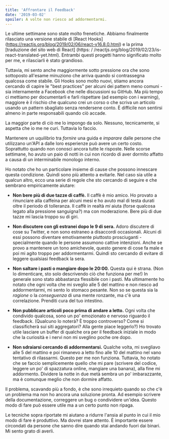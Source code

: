 ```yaml
---
title: 'Affrontare il Feedback'
date: '2019-03-02'
spoiler: A volte non riesco ad addormentarmi.
---
```


Le ultime settimane sono state molto frenetiche. Abbiamo finalmente rilasciato una versione stabile di [React Hooks] (https://reactjs.org/blog/2019/02/06/react-v16.8.0.html) e la prima [traduzione del sito web di React] (https: / /reactjs.org/blog/2019/02/23/is-react-translated-yet.html). Entrambi questi progetti hanno significato molto per me, e rilasciarli è stato grandioso.

Tuttavia, mi sento anche maggiormente sotto pressione ora che sono sottoposto all'esame minuziono che arriva quando si contrassegna qualcosa come stabile. Gli Hooks sono molto nuovi, stiamo ancora cercando di capire le "best practices" per alcuni dei pattern meno comuni - sia internamente a Facebook che nelle discussioni su GitHub. Ma più tempo ci mettiamo per documentarli e farli rispettare (ad esempio con i warning), maggiore è il rischio che qualcuno crei un corso o che scriva un articolo usando un pattern sbagliato senza rendersene conto. È difficile non sentirsi almeno in parte responsabili quando ciò accade.

La maggior parte di ciò me lo impongo da solo. Nessuno, tecnicamente, si aspetta che io me ne curi. Tuttavia lo faccio.

Mantenere un uquilibrio tra *fornire* una guida e *imparare* dalle persone che utilizzano un'API a dalle loro esperienze può avere un certo costo. Soprattutto quando non conosci ancora tutte le risposte. Nelle scorse settimane, ho avuto un paio di notti in cui non ricordo di aver dormito affatto a causa di un interminabile monologo interno.

Ho notato che ho un particolare insieme di cause che possono innescare questa condizione. Quindi sono più attento a evitarle. Nel caso sia utile a qualcun altro, ecco una serie di regole che sto cercando di seguire e che sembrano empiricamente aiutare:

* **Non bere più di due tazze di caffè.** Il caffè è mio amico. Ho provato a rinunciare alla caffeina per alcuni mesi e ho avuto mal di testa durati oltre il periodo di tolleranza. Il caffè in realtà *mi* aiuta (forse qualcosa legato alla pressione sanguigna?) ma con moderazione. Bere più di due tazze mi lascia troppo su di giri.

* **Non discutere con gli estranei dopo le 9 di sera.** Adoro discutere di cose su Twitter, e non sono estraneo a disaccordi occasionali. Alcuni di essi possono diventare emotivamente piuttosto prosciuganti - specialmente quando le persone assumono cattive intenzioni. Anche se provo a mantenere un tono amichevole, questo genere di cose fa male e poi mi agito troppo per addormentarmi. Quindi sto cercando di evitare di leggere qualsiasi feedback la sera.

* **Non saltare i pasti o mangiare dopo le 20:00.** Questa qui è strana. (Non lo dimenticare, sto solo descrivendo ciò che funziona per me!) In generale sono stato abbastanza flessibile con i pasti. Ma ultimamente ho notato che ogni volta che mi sveglio alle 5 del mattino e non riesco ad addormentarmi, mi sento lo stomaco pesante. Non so se questa sia la *ragione* o la *conseguenza* di una mente ronzante, ma c'è una correlazione. Prenditi cura del tuo intestino.

* **Non pubblicare articoli poco prima di andare a letto.** Ogni volta che condivido qualcosa, sono un po' emozionato e nervoso riguardo il feedback. (Qualcuno lo noterà? È troppo controverso? Come si classificherà sui siti aggregatori? Alla gente piace leggerlo?) Ho trovato utile lasciare un buffer di qualche ora per il feedback iniziale in modo che la curiosità e i nervi non mi sveglino poche ore dopo.

* **Non sdraiarsi cercando di addormentarsi.** Qualche volta, mi svegliavo alle 5 del mattino e poi rimanevo a letto fino alle 10 del mattino nel vano tentativo di rilassarmi. Questo per me non funziona. Tuttavia, ho notato che se faccio semplicemente quello che mi pare (scrivere del codice, leggere un po' di spazzatura online, mangiare una banana), alla fine mi addormento. Dividere la notte in due metà sembra un po' imbarazzante, ma è comunque meglio che non dormire affatto.

Il problema, scavando più a fondo, è che sono irrequieto quando so che c'è un problema ma non ho ancora una soluzione pronta. Ad esempio scrivere della documentazione, correggere un bug o condividere un'idea. Questo modo di fare può essere utile ma a un certo punto non ripaga.

Le tecniche sopra riportate mi aiutano a ridurre l'ansia al punto in cui il mio modo di fare è produttivo. Ma dovrei stare attento. È importante essere circondati da persone che sanno dire quando stai andando fuori dai binari. Mi sento grato di averli.
